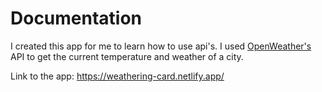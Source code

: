 # Documentation

I created this app for me to learn how to use api's. I used [OpenWeather's](https://openweathermap.org/api) API to get the current temperature and weather of a city.

Link to the app: https://weathering-card.netlify.app/